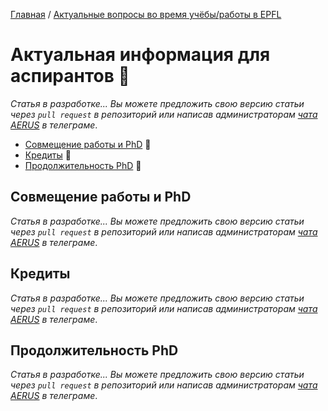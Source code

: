 [Главная](/Guide/) / [Актуальные вопросы во время учёбы/работы в EPFL](/Guide/docs/epfl/index.html)

# Актуальная информация для аспирантов 🔄
_Статья в разработке... Вы можете предложить свою версию статьи через `pull request` в репозиторий или написав администраторам [чата AERUS](https://t.me/joinchat/WSSkMJkV8ft2DMOx) в телеграме_.

* [Совмещение работы и PhD](#совмещение-работы-и-phd) 🔄
* [Кредиты](#кредиты) 🔄
* [Продолжительность PhD](#продолжительность-phd) 🔄

## Совмещение работы и PhD
_Статья в разработке... Вы можете предложить свою версию статьи через `pull request` в репозиторий или написав администраторам [чата AERUS](https://t.me/joinchat/WSSkMJkV8ft2DMOx) в телеграме_.

## Кредиты
_Статья в разработке... Вы можете предложить свою версию статьи через `pull request` в репозиторий или написав администраторам [чата AERUS](https://t.me/joinchat/WSSkMJkV8ft2DMOx) в телеграме_.

## Продолжительность PhD
_Статья в разработке... Вы можете предложить свою версию статьи через `pull request` в репозиторий или написав администраторам [чата AERUS](https://t.me/joinchat/WSSkMJkV8ft2DMOx) в телеграме_.
